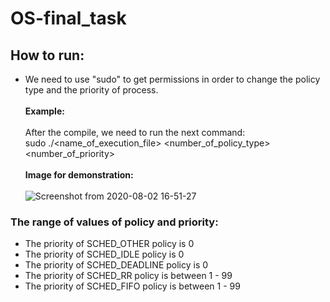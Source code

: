 # OS-final_task

## How to run:
* We need to use "sudo" to get permissions in order to change the policy type and the priority of process.\
\
 **Example:**\
 \
 After the compile, we need to run the next command:\
 sudo ./<name_of_execution_file> <number_of_policy_type> <number_of_priority>\
 \
**Image for demonstration:**\
\
 ![Screenshot from 2020-08-02 16-51-27](https://user-images.githubusercontent.com/57325378/89124598-f2d48c00-d4e0-11ea-865a-15bbe700f01e.png)
 ### The range of values of policy and priority:
 * The priority of SCHED_OTHER policy is 0
 * The priority of SCHED_IDLE policy is 0
 * The priority of SCHED_DEADLINE policy is 0
 * The priority of SCHED_RR policy is between 1 - 99
 * The priority of SCHED_FIFO policy is between 1 - 99


 
 
